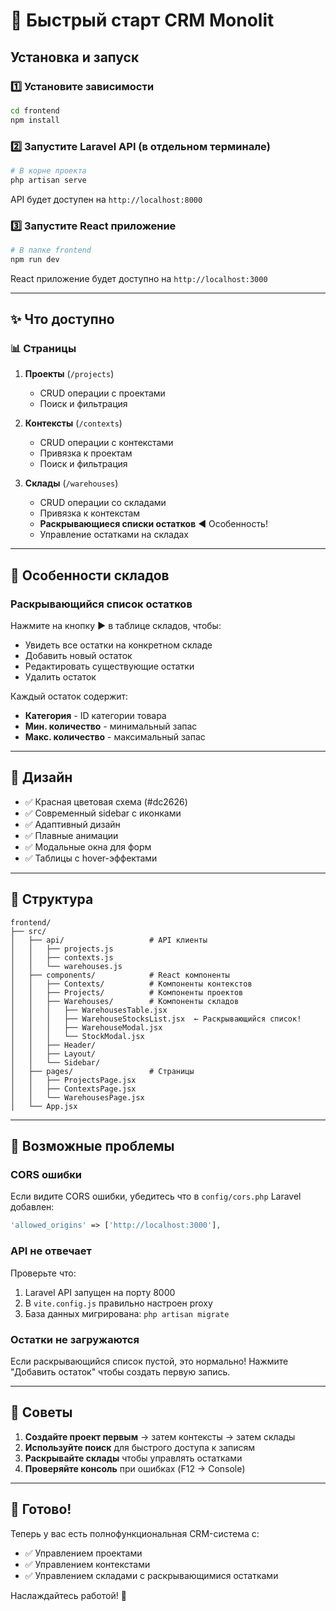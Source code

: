 # 🚀 Быстрый старт CRM Monolit

## Установка и запуск

### 1️⃣ Установите зависимости

```bash
cd frontend
npm install
```

### 2️⃣ Запустите Laravel API (в отдельном терминале)

```bash
# В корне проекта
php artisan serve
```

API будет доступен на `http://localhost:8000`

### 3️⃣ Запустите React приложение

```bash
# В папке frontend
npm run dev
```

React приложение будет доступно на `http://localhost:3000`

---

## ✨ Что доступно

### 📊 Страницы

1. **Проекты** (`/projects`)
   - CRUD операции с проектами
   - Поиск и фильтрация
   
2. **Контексты** (`/contexts`)
   - CRUD операции с контекстами
   - Привязка к проектам
   - Поиск и фильтрация

3. **Склады** (`/warehouses`)
   - CRUD операции со складами
   - Привязка к контекстам
   - **Раскрывающиеся списки остатков** ◀️ Особенность!
   - Управление остатками на складах

---

## 🎯 Особенности складов

### Раскрывающийся список остатков

Нажмите на кнопку **▶** в таблице складов, чтобы:
- Увидеть все остатки на конкретном складе
- Добавить новый остаток
- Редактировать существующие остатки
- Удалить остаток

Каждый остаток содержит:
- **Категория** - ID категории товара
- **Мин. количество** - минимальный запас
- **Макс. количество** - максимальный запас

---

## 🎨 Дизайн

- ✅ Красная цветовая схема (#dc2626)
- ✅ Современный sidebar с иконками
- ✅ Адаптивный дизайн
- ✅ Плавные анимации
- ✅ Модальные окна для форм
- ✅ Таблицы с hover-эффектами

---

## 🔧 Структура

```
frontend/
├── src/
│   ├── api/                   # API клиенты
│   │   ├── projects.js
│   │   ├── contexts.js
│   │   └── warehouses.js
│   ├── components/            # React компоненты
│   │   ├── Contexts/          # Компоненты контекстов
│   │   ├── Projects/          # Компоненты проектов
│   │   ├── Warehouses/        # Компоненты складов
│   │   │   ├── WarehousesTable.jsx
│   │   │   ├── WarehouseStocksList.jsx  ← Раскрывающийся список!
│   │   │   ├── WarehouseModal.jsx
│   │   │   └── StockModal.jsx
│   │   ├── Header/
│   │   ├── Layout/
│   │   └── Sidebar/
│   ├── pages/                 # Страницы
│   │   ├── ProjectsPage.jsx
│   │   ├── ContextsPage.jsx
│   │   └── WarehousesPage.jsx
│   └── App.jsx
```

---

## 🐛 Возможные проблемы

### CORS ошибки

Если видите CORS ошибки, убедитесь что в `config/cors.php` Laravel добавлен:

```php
'allowed_origins' => ['http://localhost:3000'],
```

### API не отвечает

Проверьте что:
1. Laravel API запущен на порту 8000
2. В `vite.config.js` правильно настроен proxy
3. База данных мигрирована: `php artisan migrate`

### Остатки не загружаются

Если раскрывающийся список пустой, это нормально!
Нажмите "Добавить остаток" чтобы создать первую запись.

---

## 📝 Советы

1. **Создайте проект первым** → затем контексты → затем склады
2. **Используйте поиск** для быстрого доступа к записям
3. **Раскрывайте склады** чтобы управлять остатками
4. **Проверяйте консоль** при ошибках (F12 → Console)

---

## 🎉 Готово!

Теперь у вас есть полнофункциональная CRM-система с:
- ✅ Управлением проектами
- ✅ Управлением контекстами  
- ✅ Управлением складами с раскрывающимися остатками

Наслаждайтесь работой! 🚀

